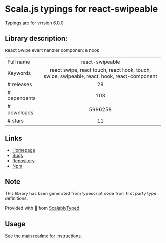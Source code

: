 
# Scala.js typings for react-swipeable

Typings are for version 6.0.0

## Library description:
React Swipe event handler component & hook

|                    |                 |
| ------------------ | :-------------: |
| Full name          | react-swipeable |
| Keywords           | react swipe, react touch, react hook, touch, swipe, swipeable, react, hook, react-component |
| # releases         | 28 |
| # dependents       | 103 |
| # downloads        | 5996258 |
| # stars            | 11 |

## Links
- [Homepage](https://github.com/dogfessional/react-swipeable)
- [Bugs](https://github.com/dogfessional/react-swipeable/issues)
- [Repository](https://github.com/dogfessional/react-swipeable)
- [Npm](https://www.npmjs.com/package/react-swipeable)
    


## Note
This library has been generated from typescript code from first party type definitions.

Provided with :purple_heart: from [ScalablyTyped](https://github.com/oyvindberg/ScalablyTyped)

## Usage
See [the main readme](../../readme.md) for instructions.



